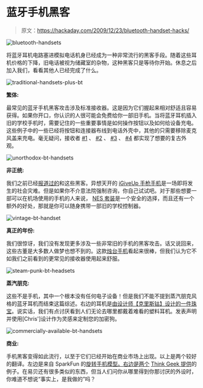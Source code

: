 # 蓝牙手机黑客

> 原文：<https://hackaday.com/2009/12/23/bluetooth-handset-hacks/>

![](img/a509e69cb3e9f3f8f60d3bb39eebf6c4.png "bluetooth-handsets")

将蓝牙耳机电路塞进模拟电话机身已经成为一种非常流行的黑客手段。随着这些耳机价格的下降，旧电话被视为储藏室的杂物，这种黑客只是等待你开始。休息之后加入我们，看看其他人已经完成了什么。

![](img/428c6f3002fb154c0e757be6a8138923.png "traditional-handsets-plus-bt")

**繁体:**

最常见的蓝牙手机黑客攻击涉及标准接收器。这是因为它们握起来相对舒适且容易获得。如果你开口，你认识的人很可能会免费给你一部旧手机。当将蓝牙耳机插入旧的学校手机时，需要记住的一些重要事情是如何操作按钮以及如何给设备充电。这些例子中的一些已经将按钮和连接器布线到电话外壳中，其他的只需要移除麦克风盖来充电。毫无疑问，接收者 [#1](http://www.soniktech.com/phone.php) 、 [#2](http://cre.ations.net/creation/bluetooth-old-school-phone-handset) 、 [#3](http://www.bmeres.com/bluetoothphone.htm) 、 [#4](http://www.bmeres.com/bluetoothphone.htm) 都实现了想要的复古外观。

![](img/471cb7a8f6e52e1542b58de155217c3c.png "unorthodox-bt-handsets")

**非正统:**

我们之前已经[报道过](http://hackaday.com/2008/07/12/igiveup-bluetooth-handset/)[的](http://hackaday.com/2006/06/08/bluetooth-headset-teardown-guide/)和这些黑客。异想天开的 [iGiveUp 手枪手机](http://www.instructables.com/id/Bluetooth-Handgun-Handset-for-your-iPhone-iGiveUp/)是一场即将发生的社会灾难。但是如果你不介意法院强制咨询，你自己试试吧。对于那些想要一部可以在机场使用的手机的人来说， [NES 套装](http://kamalot.blogspot.com/2005/09/nes-bluetooth-handset.html)是一个安全的选择，而且还有一个额外的好处，那就是你可以随身携带一部旧的学校控制器。

![](img/4c449acf0b60a55980801655b07ac693.png "vintage-bt-handset")

**真正的年份:**

我们很惊讶，我们没有发现更多涉及一些非常旧的手机的黑客攻击。话又说回来，这些古董是大多数人做梦也想不到的。这款[烛台手机](http://www.engadget.com/2005/06/07/how-to-make-your-own-1920s-style-bluetooth-handset/)看起来很棒，但我们认为它不如我们之前看到的更常见的接收器使用起来舒服。

![](img/d32352957fa4b2f9303c3797c36d5161.png "steam-punk-bt-headsets")

**蒸汽朋克:**

这些不是手机，其中一个根本没有任何电子设备！但是我们不能不提到蒸汽朋克风格的蓝牙耳机而结束这篇综述。右边的耳机是[由设计师【克里斯钴】设计的一件珠宝](http://www.divinecaroline.com/22257/56265-jules-verne-made-bluetooth-headset)。说实话，我们有点讨厌看到人们无论去哪里都戴着难看的塑料耳机。发表声明并使用[Chris']设计作为灵感来定制您的加密狗。

![](img/12a8bfd388dab6830ca8a81ae429b242.png "commercially-available-bt-handsets")

**商业:**

手机黑客变得如此流行，以至于它们已经开始在商业市场上出现。以上是两个较好的翻译。左边是来自 SparkFun 的[旋转手机模型。右边是两个](http://www.sparkfun.com/commerce/product_info.php?products_id=8929) [Think Geek 提供](http://www.thinkgeek.com/gadgets/cellphone/8928/)的例子。在易贝还有很多类似的东西，但当人们问你从哪里得到你那讨厌的外设时，你难道不想说“事实上，是我做的”吗？